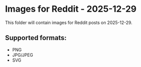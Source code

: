 # Images for Reddit - 2025-12-29

This folder will contain images for Reddit posts on 2025-12-29.

## Supported formats:
- PNG
- JPG/JPEG
- SVG
